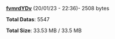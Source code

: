 [**fvmrdYDv**](/data/fvmrdYDv.txt) (20/01/23 - 22:36)- 2508 bytes

**Total Datas**: 5547

**Total Size**: 33.53 MB / 33.5 MB